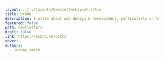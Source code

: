 ```yaml
---
layout: ../../layouts/NewsletterLayout.astro
title: HYBRD
description: I write about web design & development, particularly on topics like Ruby on Rails, Hotwire, and Tailwind.
featured: false
path: newsletters
draft: false
link: https://hybrd.co/posts
cover: 
authors:
  - jeremy smith
---
```

